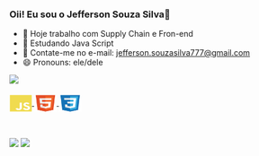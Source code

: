 ### Oii! Eu sou o Jefferson Souza Silva👋

- 🔭 Hoje trabalho com Supply Chain e Fron-end
- 🌱 Estudando Java Script
- 💬 Contate-me no e-mail: jefferson.souzasilva777@gmail.com
- 😄 Pronouns: ele/dele

<div>
  <a href="https://github.com/jeffersonsouzasilva">
  <img height="180em" src="https://github-readme-stats.vercel.app/api/top-langs/?username=jeffersonsouzasilva&layout=compact"/>
  
</div>



<div style="display: inline_block"><br>
  <img align="center" alt="Rafa-Js" height="30" width="40" src="https://raw.githubusercontent.com/devicons/devicon/master/icons/javascript/javascript-plain.svg">
  <img align="center" alt="Rafa-HTML" height="30" width="40" src="https://raw.githubusercontent.com/devicons/devicon/master/icons/html5/html5-original.svg">
  <img align="center" alt="Rafa-CSS" height="30" width="40" src="https://raw.githubusercontent.com/devicons/devicon/master/icons/css3/css3-original.svg">
</div>

 ##

<div> <br>
  <a href = "mailto:jefferson.souzasilva777@gmail.com"><img src="https://img.shields.io/badge/-Gmail-%23333?style=for-the-badge&logo=gmail&logoColor=white" target="_blank"></a>
  <a href="https://www.linkedin.com/in/jefferson-souza-silva-75a067b9" target="_blank"><img src="https://img.shields.io/badge/-LinkedIn-%230077B5?style=for-the-badge&logo=linkedin&logoColor=white" target="_blank"></a> 
</div>


